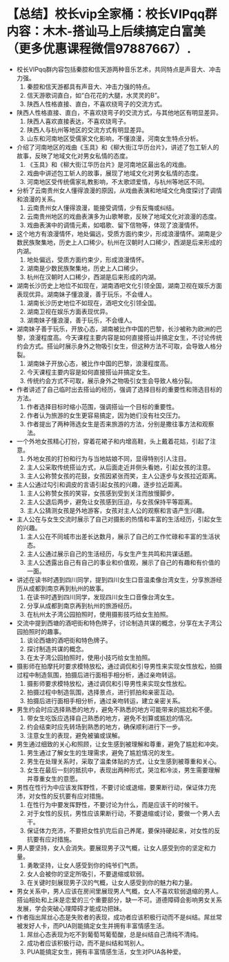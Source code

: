 # 【总结】校长vip全家桶：校长VIPqq群内容：木木-搭讪马上后续搞定白富美（更多优惠课程微信97887667）.

-   校长VIPqq群内容包括秦腔和信天游两种音乐艺术，共同特点是声音大、冲击力强。
    1.  秦腔和信天游都具有声音大、冲击力强的特点。
    2.  信天游歌词直白，如“白花花的大腿，水灵灵的B”。
    3.  陕西人性格直接、直白，不喜欢绕弯子的交流方式。
-   陕西人性格直接、直白，不喜欢绕弯子的交流方式，与其他地区有明显差异。
    1.  陕西人喜欢直接表达，不喜欢绕弯子。
    2.  陕西人与杭州等地区的交流方式有明显差异。
    3.  山东和河南地区受儒家文化影响，不懂浪漫，河南女生特点分析。
-   介绍了河南地区的戏曲《玉具》和《柳大街江华历台片》，讲述了包工斩人的故事，反映了地域文化对男女私情的态度。
    1.  《玉具》和《柳大街江华历台片》是河南地区最出名的戏曲。
    2.  戏曲中讲述包工斩人的故事，展现了地域文化对男女私情的态度。
    3.  河南地区受传统儒家礼教影响，不太歌颂爱情，与杭州等地区不同。
-   分析了云南贵州女人懂得浪漫的原因，从戏曲表演和地域文化角度探讨了调情和浪漫的关系。
    1.  云南贵州女人懂得浪漫，能接受调情，少有反悔或纠结。
    2.  云南贵州地区的戏曲表演多为山歌琴歌，反映了地域文化对浪漫的态度。
    3.  戏曲表演中的调情元素，如唱歌、留下信物等，体现了浪漫情怀。
-   这个地方有浪漫情怀，地处偏远，受质方面约束少，形成浪漫情怀。湖南是少数民族聚集地，历史上人口稀少。杭州在汉朝时人口稀少，西湖是后来形成的内湖。
    1.  地处偏远，受质方面约束少，形成浪漫情怀。
    2.  湖南是少数民族聚集地，历史上人口稀少。
    3.  杭州在汉朝时人口稀少，西湖是后来形成的内湖。
-   湖南长沙历史上地位不如现在，湖南酒吧文化引领全国，湖南卫视在娱乐方面表现优异。湖南妹子懂浪漫，善于玩乐，不会缠人。
    1.  湖南长沙历史地位不如现在，酒吧文化引领全国。
    2.  湖南卫视在娱乐方面表现优异。
    3.  湖南妹子懂浪漫，善于玩乐，不会缠人。
-   湖南妹子善于玩乐，开放心态，湖南被比作中国的巴黎，长沙被称为欧洲的巴黎，浪漫程度高。今天课程主要内容是如何直接搭讪并搞定女生，不讨论传统约会方式。搭讪时展示身外之物吸引女生，但这种方法不可取，会导致人格分裂。
    1.  湖南妹子开放心态，被比作中国的巴黎，浪漫程度高。
    2.  今天课程主要内容是如何直接搭讪并搞定女生。
    3.  传统约会方式不可取，展示身外之物吸引女生会导致人格分裂。
-   作者讲述了自己临时出去搭讪的经历，强调了选择目标的重要性和筛选目标的方法。
    1.  作者选择目标时缩小范围，强调搭讪一个目标的重要性。
    2.  作者认为旅游的女生更容易搞定，因为她们没有社交压力。
    3.  作者提出了两种筛选女生是否来旅游的方法，分别是撒往事方法和观察法。
-   一个外地女孩精心打扮，穿着花裙子和内增高鞋，头上戴着花姑，引起了注意。
    1.  外地女孩的打扮和行为与当地姑娘不同，显得特别引人注目。
    2.  主人公采取传统搭讪方式，从后面走近并侧头看她，引起女孩的注意。
    3.  主人公称赞女孩的花鼓，女孩因紧张而笑，主人公逐步与女孩拉近距离。
-   主人公通过勾引和调皮的言语引起女孩的兴趣，逐步拉近距离。
    1.  主人公称赞女孩的笑容，女孩感到受到关注而放慢脚步。
    2.  主人公退后两步，避免让女孩感到压迫，与女孩保持平等距离。
    3.  主人公猜测女孩是外地游客，女孩对主人公的观察和言语产生兴趣。
-   主人公在与女生交流时展示了自己对摄影的热情和丰富的生活经历，引起女生的兴趣。
    1.  主人公在不同城市出差长达数月，展示了自己的工作忙碌和丰富的生活状态。
    2.  主人公通过展示自己的生活经历，与女生产生共鸣和共谋话题。
    3.  主人公透露出自己有自己的事业和价值观，展示了自己的有趣和有价值的一面。
-   讲述在读书时遇到四川同学，提到四川女生口音温柔像台湾女生，分享旅游经历从成都到南京再到杭州的故事。
    1.  在读书时遇到四川同学，发现四川女生口音像台湾女生。
    2.  分享从成都到南京再到杭州的旅游经历。
    3.  在杭州太子湾公园拍照时，使用摄影技巧给女生拍照。
-   交流中提到西塘的酒吧街和特色牌子，讨论制造共谋的概念，分享在太子湾公园拍照时的趣事。
    1.  谈论西塘的酒吧街和特色牌子。
    2.  探讨制造共谋的概念。
    3.  在太子湾公园拍照时，使用小技巧给女生拍照。
-   摄影师在拍摩托时要求模特放松，通过调侃和引导男性来实现女性放松，拍摄过程中制造氛围，拍摄后进行面相手相分析，通过亲吻转运。
    1.  摄影师要求模特放松，通过调侃和引导男性来实现女性放松。
    2.  拍摄过程中制造氛围，选择景点，进行抓拍和亲密互动。
    3.  拍摄后进行面相手相分析，通过亲吻转运，建立亲密关系。
-   男生约会时应选择熟悉的地方，避免不熟悉的地方可能带来的尴尬和不便。
    1.  带女生吃饭应选择自己熟悉的地方，避免不划算或尴尬的情况。
    2.  约会结束时应先转场到熟悉的地方，确保顺利进行下一步。
    3.  注意女生的表现，避免被骗或误解。
-   男生通过细致的关心和照顾，让女生感到被理解和尊重，避免了尴尬和冲突。
    1.  男生通过了解女生的生理需求，避免了尴尬情况的发生。
    2.  男生在处理关系时，采取了温柔体贴的方式，让女生感到被尊重和关心。
    3.  女生在最后一刻的抵抗中，表现出两种形式，哭泣和冷淡，男生需要理解并尊重女生的意愿。
-   男性在性行为中应该发挥野性，不要讨论或退缩，要果断行动，保证体力充沛，对女性的反抗要有应对措施。
    1.  在性行为中要发挥野性，不要讨论为什么，而是应该干的时候干。
    2.  对于女性的反抗，男性应该果断行动，不要退缩或讨论，要做一个男人去干。
    3.  保证体力充沛，不要把女性扒完后自己养尾，要保持硬起来，对女性的反抗要有应对措施。
-   男人要坚持，女人会消失。要展现男子汉气概，让女人感受到你的坚定和力量。
    1.  勇敢坚持，让女人感受到你的纯爷们气质。
    2.  女人会被你的坚定所吸引，不要退缩或软弱。
    3.  在关键时刻展现男子汉的气概，让女人感受到你的魅力和力量。
-   男女关系中，男人应该在房间里展现男人气概，女人不喜欢软弱退缩的男人。搭讪相处和上床是恋爱的三个重要部分，缺一不可。道德障碍会影响男女关系发展，学会突破心理障碍才能成功把妹。
-   作者指出屌丝心态是失败者的表现，成功者应该积极行动而不是纠结。屌丝常被发好人卡，而PUA则能搞定女生并拥有丰富情感生活。
    1.  屌丝心态表现为吃不到葡萄骂葡萄酸，总是纠结自己清纯不清纯。
    2.  成功者应该积极行动，而不是纠结和骂别人。
    3.  PUA能搞定女生，拥有丰富情感生活，女生对PUA各种爱。